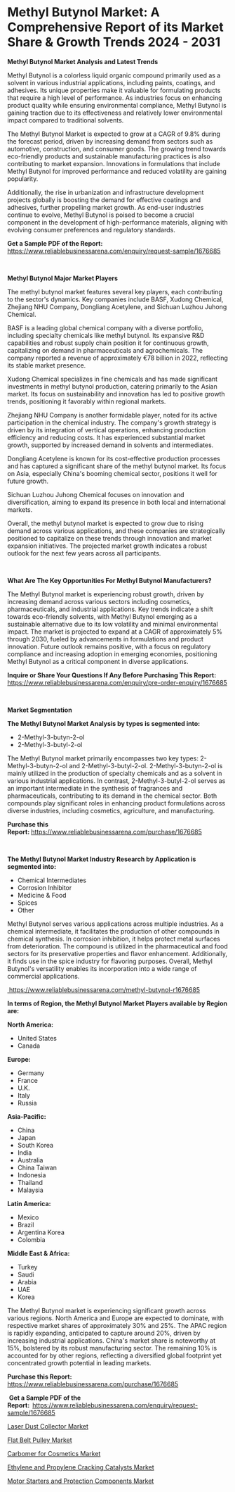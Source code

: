<p><h1>Methyl Butynol Market: A Comprehensive Report of its Market Share & Growth Trends 2024 - 2031</h1></p><p><strong>Methyl Butynol Market Analysis and Latest Trends</strong></p>
<p><p>Methyl Butynol is a colorless liquid organic compound primarily used as a solvent in various industrial applications, including paints, coatings, and adhesives. Its unique properties make it valuable for formulating products that require a high level of performance. As industries focus on enhancing product quality while ensuring environmental compliance, Methyl Butynol is gaining traction due to its effectiveness and relatively lower environmental impact compared to traditional solvents.</p><p>The Methyl Butynol Market is expected to grow at a CAGR of 9.8% during the forecast period, driven by increasing demand from sectors such as automotive, construction, and consumer goods. The growing trend towards eco-friendly products and sustainable manufacturing practices is also contributing to market expansion. Innovations in formulations that include Methyl Butynol for improved performance and reduced volatility are gaining popularity.</p><p>Additionally, the rise in urbanization and infrastructure development projects globally is boosting the demand for effective coatings and adhesives, further propelling market growth. As end-user industries continue to evolve, Methyl Butynol is poised to become a crucial component in the development of high-performance materials, aligning with evolving consumer preferences and regulatory standards.</p></p>
<p><strong>Get a Sample PDF of the Report:&nbsp;</strong> <a href="https://www.reliablebusinessarena.com/enquiry/request-sample/1676685?utm_campaign=1292&utm_medium=2&utm_source=Github&utm_content=ia&utm_term=30092024&utm_id=methyl-butynol">https://www.reliablebusinessarena.com/enquiry/request-sample/1676685</a></p>
<p>&nbsp;</p>
<p><strong>Methyl Butynol Major Market Players</strong></p>
<p><p>The methyl butynol market features several key players, each contributing to the sector's dynamics. Key companies include BASF, Xudong Chemical, Zhejiang NHU Company, Dongliang Acetylene, and Sichuan Luzhou Juhong Chemical.</p><p>BASF is a leading global chemical company with a diverse portfolio, including specialty chemicals like methyl butynol. Its expansive R&D capabilities and robust supply chain position it for continuous growth, capitalizing on demand in pharmaceuticals and agrochemicals. The company reported a revenue of approximately €78 billion in 2022, reflecting its stable market presence.</p><p>Xudong Chemical specializes in fine chemicals and has made significant investments in methyl butynol production, catering primarily to the Asian market. Its focus on sustainability and innovation has led to positive growth trends, positioning it favorably within regional markets.</p><p>Zhejiang NHU Company is another formidable player, noted for its active participation in the chemical industry. The company's growth strategy is driven by its integration of vertical operations, enhancing production efficiency and reducing costs. It has experienced substantial market growth, supported by increased demand in solvents and intermediates.</p><p>Dongliang Acetylene is known for its cost-effective production processes and has captured a significant share of the methyl butynol market. Its focus on Asia, especially China's booming chemical sector, positions it well for future growth.</p><p>Sichuan Luzhou Juhong Chemical focuses on innovation and diversification, aiming to expand its presence in both local and international markets. </p><p>Overall, the methyl butynol market is expected to grow due to rising demand across various applications, and these companies are strategically positioned to capitalize on these trends through innovation and market expansion initiatives. The projected market growth indicates a robust outlook for the next few years across all participants.</p></p>
<p>&nbsp;</p>
<p><strong>What Are The Key Opportunities For Methyl Butynol Manufacturers?</strong></p>
<p><p>The Methyl Butynol market is experiencing robust growth, driven by increasing demand across various sectors including cosmetics, pharmaceuticals, and industrial applications. Key trends indicate a shift towards eco-friendly solvents, with Methyl Butynol emerging as a sustainable alternative due to its low volatility and minimal environmental impact. The market is projected to expand at a CAGR of approximately 5% through 2030, fueled by advancements in formulations and product innovation. Future outlook remains positive, with a focus on regulatory compliance and increasing adoption in emerging economies, positioning Methyl Butynol as a critical component in diverse applications.</p></p>
<p><strong>Inquire or Share Your Questions If Any Before Purchasing This Report:</strong> <a href="https://www.reliablebusinessarena.com/enquiry/pre-order-enquiry/1676685?utm_campaign=1292&utm_medium=2&utm_source=Github&utm_content=ia&utm_term=30092024&utm_id=methyl-butynol">https://www.reliablebusinessarena.com/enquiry/pre-order-enquiry/1676685</a></p>
<p>&nbsp;</p>
<p><strong>Market Segmentation</strong></p>
<p><strong>The Methyl Butynol Market Analysis by types is segmented into:</strong></p>
<p><ul><li>2-Methyl-3-butyn-2-ol</li><li>2-Methyl-3-butyl-2-ol</li></ul></p>
<p><p>The Methyl Butynol market primarily encompasses two key types: 2-Methyl-3-butyn-2-ol and 2-Methyl-3-butyl-2-ol. 2-Methyl-3-butyn-2-ol is mainly utilized in the production of specialty chemicals and as a solvent in various industrial applications. In contrast, 2-Methyl-3-butyl-2-ol serves as an important intermediate in the synthesis of fragrances and pharmaceuticals, contributing to its demand in the chemical sector. Both compounds play significant roles in enhancing product formulations across diverse industries, including cosmetics, agriculture, and manufacturing.</p></p>
<p><strong>Purchase this Report:&nbsp;</strong><a href="https://www.reliablebusinessarena.com/purchase/1676685?utm_campaign=1292&utm_medium=2&utm_source=Github&utm_content=ia&utm_term=30092024&utm_id=methyl-butynol">https://www.reliablebusinessarena.com/purchase/1676685</a></p>
<p>&nbsp;</p>
<p><strong>The Methyl Butynol Market Industry Research by Application is segmented into:</strong></p>
<p><ul><li>Chemical Intermediates</li><li>Corrosion Inhibitor</li><li>Medicine & Food</li><li>Spices</li><li>Other</li></ul></p>
<p><p>Methyl Butynol serves various applications across multiple industries. As a chemical intermediate, it facilitates the production of other compounds in chemical synthesis. In corrosion inhibition, it helps protect metal surfaces from deterioration. The compound is utilized in the pharmaceutical and food sectors for its preservative properties and flavor enhancement. Additionally, it finds use in the spice industry for flavoring purposes. Overall, Methyl Butynol's versatility enables its incorporation into a wide range of commercial applications.</p></p>
<p><a href="https://www.reliablebusinessarena.com/methyl-butynol-r1676685?utm_campaign=1292&utm_medium=2&utm_source=Github&utm_content=ia&utm_term=30092024&utm_id=methyl-butynol">&nbsp;https://www.reliablebusinessarena.com/methyl-butynol-r1676685</a></p>
<p><strong>In terms of Region, the Methyl Butynol Market Players available by Region are:</strong></p>
<p>
    <p> <strong> North America: </strong>
        <ul>
            <li>United States</li>
            <li>Canada</li>
        </ul>
        </p> 
    <p> <strong> Europe: </strong>
        <ul>
            <li>Germany</li>
            <li>France</li>
            <li>U.K.</li>
            <li>Italy</li>
            <li>Russia</li>
        </ul>
        </p> 
    <p> <strong> Asia-Pacific: </strong>
        <ul>
            <li>China</li>
            <li>Japan</li>
            <li>South Korea</li>
            <li>India</li>
            <li>Australia</li>
            <li>China Taiwan</li>
            <li>Indonesia</li>
            <li>Thailand</li>
            <li>Malaysia</li>
        </ul>
        </p> 
    <p> <strong> Latin America: </strong>
        <ul>
            <li>Mexico</li>
            <li>Brazil</li>
            <li>Argentina Korea</li>
            <li>Colombia</li>
        </ul>
        </p> 
    <p> <strong> Middle East & Africa: </strong>
        <ul>
            <li>Turkey</li>
            <li>Saudi</li>
            <li>Arabia</li>
            <li>UAE</li>
            <li>Korea</li>
        </ul>
    </p>
    </p>
<p><p>The Methyl Butynol market is experiencing significant growth across various regions. North America and Europe are expected to dominate, with respective market shares of approximately 30% and 25%. The APAC region is rapidly expanding, anticipated to capture around 20%, driven by increasing industrial applications. China's market share is noteworthy at 15%, bolstered by its robust manufacturing sector. The remaining 10% is accounted for by other regions, reflecting a diversified global footprint yet concentrated growth potential in leading markets.</p></p>
<p><strong>Purchase this Report: </strong><a href="https://www.reliablebusinessarena.com/purchase/1676685?utm_campaign=1292&utm_medium=2&utm_source=Github&utm_content=ia&utm_term=30092024&utm_id=methyl-butynol">https://www.reliablebusinessarena.com/purchase/1676685</a></p>
<p>&nbsp;<strong>Get a Sample PDF of the Report:&nbsp;&nbsp;</strong><a href="https://www.reliablebusinessarena.com/enquiry/request-sample/1676685?utm_campaign=1292&utm_medium=2&utm_source=Github&utm_content=ia&utm_term=30092024&utm_id=methyl-butynol">https://www.reliablebusinessarena.com/enquiry/request-sample/1676685</a></p>
<p><strong></strong></p>
<p><p><a href="https://www.linkedin.com/pulse/role-laser-dust-collector-market-applications-food-industrypharmaceutical-scope?utm_campaign=1292&utm_medium=2&utm_source=Github&utm_content=ia&utm_term=30092024&utm_id=methyl-butynol">Laser Dust Collector Market</a></p><p><a href="https://www.linkedin.com/pulse/global-flat-belt-pulley-market-landscape-future-trends-strategic-q1ske?utm_campaign=1292&utm_medium=2&utm_source=Github&utm_content=ia&utm_term=30092024&utm_id=methyl-butynol">Flat Belt Pulley Market</a></p><p><a href="https://issuu.com/reportprime-2/docs/carbomer-for-cosmetics-market-size-_a680bab5df63c2?utm_campaign=1292&utm_medium=2&utm_source=Github&utm_content=ia&utm_term=30092024&utm_id=methyl-butynol">Carbomer for Cosmetics Market</a></p><p><a href="https://github.com/provorikovar/Market-Research-Report-List-6/blob/main/ethylene-and-propylene-cracking-catalysts-market.md?utm_campaign=1292&utm_medium=2&utm_source=Github&utm_content=ia&utm_term=30092024&utm_id=methyl-butynol">Ethylene and Propylene Cracking Catalysts Market</a></p><p><a href="https://issuu.com/reportprime-2/docs/motor-starters-and-protection-compo_82ddc6753c143d?utm_campaign=1292&utm_medium=2&utm_source=Github&utm_content=ia&utm_term=30092024&utm_id=methyl-butynol">Motor Starters and Protection Components Market</a></p></p>